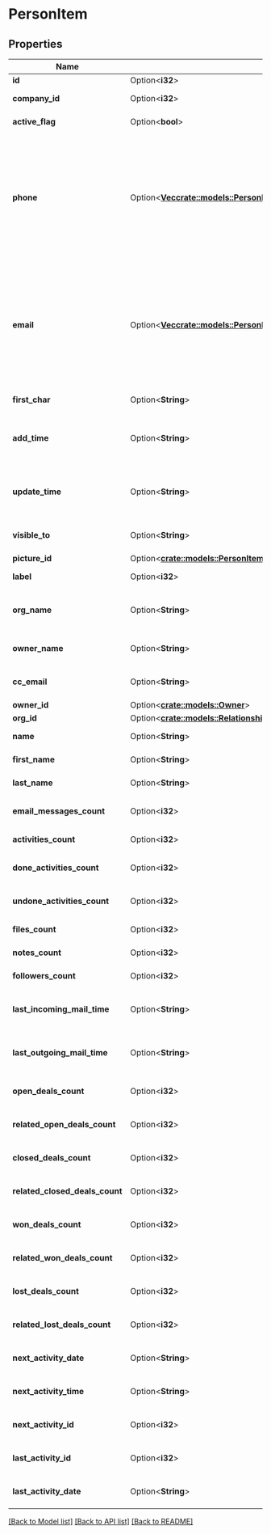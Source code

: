 # PersonItem

## Properties

Name | Type | Description | Notes
------------ | ------------- | ------------- | -------------
**id** | Option<**i32**> | The ID of the person | [optional]
**company_id** | Option<**i32**> | The ID of the company related to the person | [optional]
**active_flag** | Option<**bool**> | Whether the person is active or not | [optional]
**phone** | Option<[**Vec<crate::models::PersonItemAllOfPhoneInner>**](personItem_allOf_phone_inner.md)> | A phone number supplied as a string or an array of phone objects related to the person. The structure of the array is as follows: `[{ \"value\": \"12345\", \"primary\": \"true\", \"label\": \"mobile\" }]`. Please note that only `value` is required. | [optional]
**email** | Option<[**Vec<crate::models::PersonItemAllOfEmailInner>**](personItem_allOf_email_inner.md)> | An email address as a string or an array of email objects related to the person. The structure of the array is as follows: `[{ \"value\": \"mail@example.com\", \"primary\": \"true\", \"label\": \"main\" } ]`. Please note that only `value` is required. | [optional]
**first_char** | Option<**String**> | The first letter of the name of the person | [optional]
**add_time** | Option<**String**> | The date and time when the person was added/created. Format: YYYY-MM-DD HH:MM:SS | [optional]
**update_time** | Option<**String**> | The last updated date and time of the person. Format: YYYY-MM-DD HH:MM:SS | [optional]
**visible_to** | Option<**String**> | The visibility group ID of who can see the person | [optional]
**picture_id** | Option<[**crate::models::PersonItemAllOfPictureId**](personItem_allOf_picture_id.md)> |  | [optional]
**label** | Option<**i32**> | The label assigned to the person | [optional]
**org_name** | Option<**String**> | The name of the organization associated with the person | [optional]
**owner_name** | Option<**String**> | The name of the owner associated with the person | [optional]
**cc_email** | Option<**String**> | The BCC email associated with the person | [optional]
**owner_id** | Option<[**crate::models::Owner**](owner.md)> |  | [optional]
**org_id** | Option<[**crate::models::RelationshipOrganizationInfoItemWithActiveFlag**](relationshipOrganizationInfoItemWithActiveFlag.md)> |  | [optional]
**name** | Option<**String**> | The name of the person | [optional]
**first_name** | Option<**String**> | The first name of the person | [optional]
**last_name** | Option<**String**> | The last name of the person | [optional]
**email_messages_count** | Option<**i32**> | The count of email messages related to the person | [optional]
**activities_count** | Option<**i32**> | The count of activities related to the person | [optional]
**done_activities_count** | Option<**i32**> | The count of done activities related to the person | [optional]
**undone_activities_count** | Option<**i32**> | The count of undone activities related to the person | [optional]
**files_count** | Option<**i32**> | The count of files related to the person | [optional]
**notes_count** | Option<**i32**> | The count of notes related to the person | [optional]
**followers_count** | Option<**i32**> | The count of followers related to the person | [optional]
**last_incoming_mail_time** | Option<**String**> | The date and time of the last incoming email associated with the person | [optional]
**last_outgoing_mail_time** | Option<**String**> | The date and time of the last outgoing email associated with the person | [optional]
**open_deals_count** | Option<**i32**> | The count of open deals related with the item | [optional]
**related_open_deals_count** | Option<**i32**> | The count of related open deals related with the item | [optional]
**closed_deals_count** | Option<**i32**> | The count of closed deals related with the item | [optional]
**related_closed_deals_count** | Option<**i32**> | The count of related closed deals related with the item | [optional]
**won_deals_count** | Option<**i32**> | The count of won deals related with the item | [optional]
**related_won_deals_count** | Option<**i32**> | The count of related won deals related with the item | [optional]
**lost_deals_count** | Option<**i32**> | The count of lost deals related with the item | [optional]
**related_lost_deals_count** | Option<**i32**> | The count of related lost deals related with the item | [optional]
**next_activity_date** | Option<**String**> | The date of the next activity associated with the deal | [optional]
**next_activity_time** | Option<**String**> | The time of the next activity associated with the deal | [optional]
**next_activity_id** | Option<**i32**> | The ID of the next activity associated with the deal | [optional]
**last_activity_id** | Option<**i32**> | The ID of the last activity associated with the deal | [optional]
**last_activity_date** | Option<**String**> | The date of the last activity associated with the deal | [optional]

[[Back to Model list]](../README.md#documentation-for-models) [[Back to API list]](../README.md#documentation-for-api-endpoints) [[Back to README]](../README.md)


